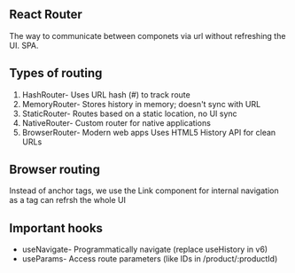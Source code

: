 ## React Router

The way to communicate between componets via url without refreshing the UI. SPA.

## Types of routing

1. HashRouter- Uses URL hash (#) to track route
2. MemoryRouter- Stores history in memory; doesn't sync with URL
3. StaticRouter- Routes based on a static location, no UI sync
4. NativeRouter- Custom router for native applications
5. BrowserRouter-	Modern web apps	Uses HTML5 History API for clean URLs

## Browser routing

Instead of anchor tags, we use the Link component for internal navigation as a tag can refrsh the whole UI

## Important hooks

- useNavigate- Programmatically navigate (replace useHistory in v6)
- useParams- Access route parameters (like IDs in /product/:productId)
